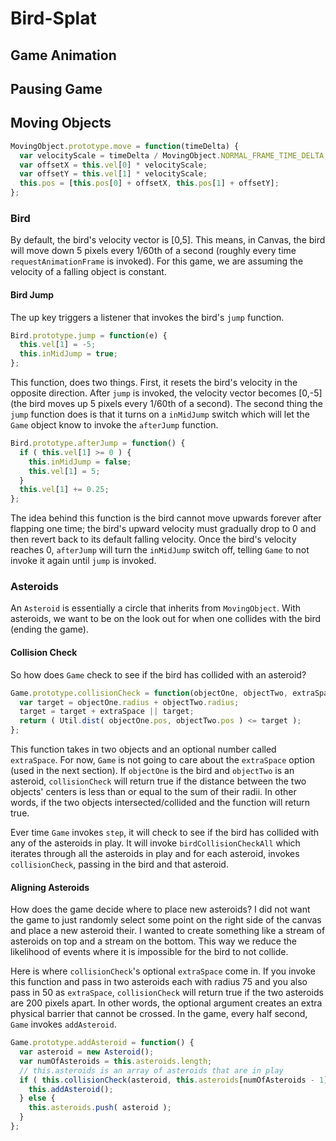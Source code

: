 # Bird-Splat

## Game Animation

## Pausing Game

## Moving Objects

```` javascript
MovingObject.prototype.move = function(timeDelta) {
  var velocityScale = timeDelta / MovingObject.NORMAL_FRAME_TIME_DELTA;
  var offsetX = this.vel[0] * velocityScale;
  var offsetY = this.vel[1] * velocityScale;
  this.pos = [this.pos[0] + offsetX, this.pos[1] + offsetY];
};
````
### Bird
By default, the bird's velocity vector is [0,5]. This means, in Canvas, the bird will move down 5 pixels every 1/60th of a second (roughly every time `requestAnimationFrame` is invoked). For this game, we are assuming the velocity of a falling object  is constant.
#### Bird Jump
The up key triggers a listener that invokes the bird's `jump` function.
```` javascript
Bird.prototype.jump = function(e) {
  this.vel[1] = -5;
  this.inMidJump = true;
};
````
This function, does two things. First, it resets the bird's velocity in the opposite direction. After `jump` is invoked, the velocity vector becomes [0,-5] (the bird moves up 5 pixels every 1/60th of a second). The second thing the `jump` function does is that it turns on a `inMidJump` switch which will let the `Game` object know to invoke the `afterJump` function.
```` javascript
Bird.prototype.afterJump = function() {
  if ( this.vel[1] >= 0 ) {
    this.inMidJump = false;
    this.vel[1] = 5;
  }
  this.vel[1] += 0.25;
};
````
The idea behind this function is the bird cannot move upwards forever after flapping one time; the bird's upward velocity must gradually drop to 0 and then revert back to its default falling velocity. Once the bird's velocity reaches 0, `afterJump` will turn the `inMidJump` switch off, telling `Game` to not invoke it again until `jump` is invoked.

### Asteroids
An `Asteroid` is essentially a circle that inherits from `MovingObject`. With asteroids, we want to be on the look out for when one collides with the bird (ending the game).

#### Collision Check
So how does `Game` check to see if the bird has collided with an asteroid?
```` javascript
Game.prototype.collisionCheck = function(objectOne, objectTwo, extraSpace) {
  var target = objectOne.radius + objectTwo.radius;
  target = target + extraSpace || target;
  return ( Util.dist( objectOne.pos, objectTwo.pos ) <= target );
};
````
This function takes in two objects and an optional number called `extraSpace`. For now, `Game` is not going to care about the `extraSpace` option (used in the next section). If `objectOne` is the bird and `objectTwo` is an asteroid, `collisionCheck` will return true if the distance between the two objects' centers is less than or equal to the sum of their radii. In other words, if the two objects intersected/collided and the function will return true.

Ever time `Game` invokes `step`, it will check to see if the bird has collided with any of the asteroids in play. It will invoke `birdCollisionCheckAll` which iterates through all the asteroids in play and for each asteroid, invokes `collisionCheck`, passing in the bird and that asteroid.

#### Aligning Asteroids
How does the game decide where to place new asteroids?
I did not want the game to just randomly select some point on the right side of the canvas and place a new asteroid their. I wanted to create something like a stream of asteroids on top and a stream on the bottom. This way we reduce the likelihood of events where it is impossible for the bird to not collide.

Here is where `collisionCheck`'s optional `extraSpace` come in. If you invoke this function and pass in two asteroids each with radius 75 and you also pass in 50 as `extraSpace`, `collisionCheck` will return true if the two asteroids are 200 pixels apart. In other words, the optional argument creates an extra physical barrier that cannot be crossed. In the game, every half second, `Game` invokes `addAsteroid`.

```` javascript
Game.prototype.addAsteroid = function() {
  var asteroid = new Asteroid();
  var numOfAsteroids = this.asteroids.length;
  // this.asteroids is an array of asteroids that are in play
  if ( this.collisionCheck(asteroid, this.asteroids[numOfAsteroids - 1], 125) || ( numOfAsteroids >= 2 && Math.abs(asteroid.pos[1]-this.asteroids[numOfAsteroids - 2].pos[1]) > 200 ) ) {
    this.addAsteroid();
  } else {
    this.asteroids.push( asteroid );
  }
};
````
